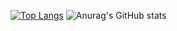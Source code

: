 [![Top Langs](https://github-readme-stats.vercel.app/api/top-langs/?username=LingBrian&layout=compact)](https://github.com/anuraghazra/github-readme-stats)
![Anurag's GitHub stats](https://github-readme-stats.vercel.app/api?username=LingBrian&include_all_commits=true&repo=LingBlog&title_color=fff&icon_color=f9f9f9&text_color=9f9f9f&bg_color=151515)
<!--
**LingBrian/LingBrian** is a ✨ _special_ ✨ repository because its `README.md` (this file) appears on your GitHub profile.

Here are some ideas to get you started:

- 🔭 I’m currently working on ...
- 🌱 I’m currently learning ...
- 👯 I’m looking to collaborate on ...
- 🤔 I’m looking for help with ...
- 💬 Ask me about ...
- 📫 How to reach me: ...
- 😄 Pronouns: ...
- ⚡ Fun fact: ...
-->
